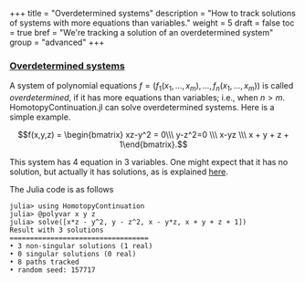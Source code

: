 +++
title = "Overdetermined systems"
description = "How to track solutions of systems with more equations than variables."
weight = 5
draft = false
toc = true
bref = "We're tracking a solution of an overdetermined system"
group = "advanced"
+++




<h3 class="section-head" id="overdetermined*systems"><a href="#overdetermined*systems">Overdetermined systems</a></h3>


A system of polynomial equations $f=(f_1(x_1,\ldots, x_m),\ldots,  f_n(x_1,\ldots,x_m))$ is called *overdetermined*, if it has more equations than variables; i.e., when $n>m$. HomotopyContinuation.jl can solve overdetermined systems. Here is a simple example.

$$f(x,y,z) = \begin{bmatrix} xz-y^2 = 0\\\ y-z^2=0 \\\ x-yz \\\ x + y + z + 1\end{bmatrix}.$$

This system has 4 equation in 3 variables. One might expect that it has no solution, but actually it has solutions, as is explained [here](https://en.wikipedia.org/wiki/Rational_normal_curve).

The Julia code is as follows

```julia-repl
julia> using HomotopyContinuation
julia> @polyvar x y z
julia> solve([x*z - y^2, y - z^2, x - y*z, x + y + z + 1])
Result with 3 solutions
==================================
• 3 non-singular solutions (1 real)
• 0 singular solutions (0 real)
• 8 paths tracked
• random seed: 157717
```

